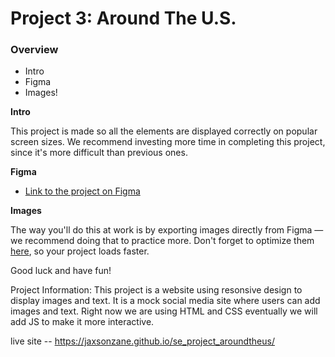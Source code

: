 # Project 3: Around The U.S.

### Overview  

* Intro  
* Figma  
* Images! 
  
**Intro**
  
This project is made so all the elements are displayed correctly on popular screen sizes. We recommend investing more time in completing this project, since it's more difficult than previous ones.  
  
**Figma**  
  
* [Link to the project on Figma](https://www.figma.com/file/ii4xxsJ0ghevUOcssTlHZv/Sprint-3%3A-Around-the-US?node-id=0%3A1)  
  
**Images**  
  
The way you'll do this at work is by exporting images directly from Figma — we recommend doing that to practice more. Don't forget to optimize them [here](https://tinypng.com/), so your project loads faster. 
  
Good luck and have fun!


Project Information: 
    This project is a website using resonsive design to display images and text. It is a mock social media site where users can add images and text. Right now we are using HTML and CSS eventually we will add JS to make it more interactive.

live site -- https://jaxsonzane.github.io/se_project_aroundtheus/

